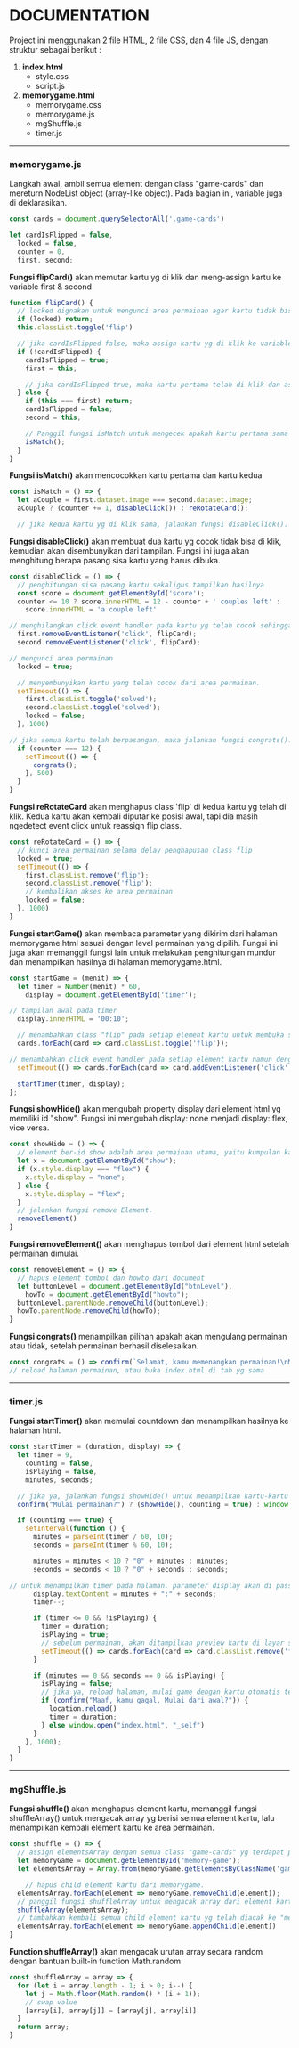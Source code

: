 # **DOCUMENTATION**
Project ini menggunakan 2 file HTML, 2 file CSS, dan 4 file JS, dengan struktur sebagai berikut :

1. **index.html**
   * style.css
   * script.js
2. **memorygame.html**
   * memorygame.css
   * memorygame.js
   * mgShuffle.js
   * timer.js
---


### **memorygame.js**
Langkah awal, ambil semua element dengan class "game-cards" dan mereturn NodeList object (array-like object). Pada bagian ini, variable juga di deklarasikan.
```javascript
const cards = document.querySelectorAll('.game-cards')

let cardIsFlipped = false,
  locked = false,
  counter = 0,
  first, second;
```

**Fungsi flipCard()** akan memutar kartu yg di klik dan meng-assign kartu ke variable first & second
```javascript
function flipCard() {
  // locked dignakan untuk mengunci area permainan agar kartu tidak bisa di klik. sedangkan classList.toggle untuk menambahkan class "flip" pada element kartu yang di klik dan akan memutar kartu 180 derajat.
  if (locked) return;
  this.classList.toggle('flip')

  // jika cardIsFlipped false, maka assign kartu yg di klik ke variable first.
  if (!cardIsFlipped) {
    cardIsFlipped = true;
    first = this;

    // jika cardIsFlipped true, maka kartu pertama telah di klik dan assign kartu kedua yg di klik ke variable second.
  } else {
    if (this === first) return;
    cardIsFlipped = false;
    second = this;

    // Panggil fungsi isMatch untuk mengecek apakah kartu pertama sama dengan kartu kedua.
    isMatch();
  }
}
```

**Fungsi isMatch()** akan mencocokkan kartu pertama dan kartu kedua
```javascript
const isMatch = () => {
  let aCouple = first.dataset.image === second.dataset.image;
  aCouple ? (counter += 1, disableClick()) : reRotateCard();

  // jika kedua kartu yg di klik sama, jalankan fungsi disableClick(). jika tidak, jalankan fungsi reRotateCard().
```

**Fungsi disableClick()** akan membuat dua kartu yg cocok tidak bisa di klik, kemudian akan disembunyikan dari tampilan. Fungsi ini juga akan menghitung berapa pasang sisa kartu yang harus dibuka.
```javascript
const disableClick = () => {
  // penghitungan sisa pasang kartu sekaligus tampilkan hasilnya
  const score = document.getElementById('score');
  counter <= 10 ? score.innerHTML = 12 - counter + ' couples left' :
    score.innerHTML = 'a couple left'

// menghilangkan click event handler pada kartu yg telah cocok sehingga kartu tidak bisa di klik lagi.
  first.removeEventListener('click', flipCard);
  second.removeEventListener('click', flipCard);

// mengunci area permainan
  locked = true;

  // menyembunyikan kartu yang telah cocok dari area permainan.
  setTimeout(() => {
    first.classList.toggle('solved');
    second.classList.toggle('solved');
    locked = false;
  }, 1000)

// jika semua kartu telah berpasangan, maka jalankan fungsi congrats().
  if (counter === 12) {
    setTimeout(() => {
      congrats();
    }, 500)
  }
}
```

**Fungsi reRotateCard** akan menghapus class 'flip' di kedua kartu yg telah di klik. Kedua kartu akan kembali diputar ke posisi awal, tapi dia masih ngedetect event click untuk reassign flip class.
```javascript
const reRotateCard = () => {
  // kunci area permainan selama delay penghapusan class flip
  locked = true;
  setTimeout(() => {
    first.classList.remove('flip');
    second.classList.remove('flip');
    // kembalikan akses ke area permainan
    locked = false;
  }, 1000)
}
```

**Fungsi startGame()** akan membaca parameter yang dikirim dari halaman memorygame.html sesuai dengan level permainan yang dipilih. Fungsi ini juga akan memanggil fungsi lain untuk melakukan penghitungan mundur dan menampilkan hasilnya di halaman memorygame.html.
```javascript
const startGame = (menit) => {
  let timer = Number(menit) * 60,
    display = document.getElementById('timer');

// tampilan awal pada timer
  display.innerHTML = '00:10';

  // menambahkan class "flip" pada setiap element kartu untuk membuka semua kartu sebagai preview kartu sebelum permainan dimulai. Kartu akan dikembalikan ke posisi tertutup di fungsi startTimer().
  cards.forEach(card => card.classList.toggle('flip'));

// menambahkan click event handler pada setiap element kartu namun dengan delay 11,25 detik, supaya saat preview kartunya tidak bisa di klik
  setTimeout(() => cards.forEach(card => card.addEventListener('click', flipCard)), 11250);

  startTimer(timer, display);
};
```

**Fungsi showHide()** akan mengubah property display dari element html yg memiliki id "show". Fungsi ini mengubah display: none menjadi display: flex, vice versa.
```javascript
const showHide = () => {
  // element ber-id show adalah area permainan utama, yaitu kumpulan kartu. pada posisi awal area permainan, semua kartu tidak ditampilkan. fungsi ini akan dipanggil oleh fungsi startTimer() saat permainan dimulai, sehingga semua kartu akan tampil.
  let x = document.getElementById("show");
  if (x.style.display === "flex") {
    x.style.display = "none";
  } else {
    x.style.display = "flex";
  }
  // jalankan fungsi remove Element.
  removeElement()
}
```

**Fungsi removeElement()** akan menghapus tombol dari element html setelah permainan dimulai.
```javascript
const removeElement = () => {
  // hapus element tombol dan howto dari document
  let buttonLevel = document.getElementById("btnLevel"),
    howTo = document.getElementById("howto");
  buttonLevel.parentNode.removeChild(buttonLevel);
  howTo.parentNode.removeChild(howTo);
}
```

**Fungsi congrats()** menampilkan pilihan apakah akan mengulang permainan atau tidak, setelah permainan berhasil diselesaikan.
```javascript
const congrats = () => confirm(`Selamat, kamu memenangkan permainan!\nMulai permainan baru?`) ? location.reload() : window.open("index.html", "_self");
// reload halaman permainan, atau buka index.html di tab yg sama
```
---

### **timer.js**
**Fungsi startTimer()** akan memulai countdown dan menampilkan hasilnya ke halaman html.
```javascript
const startTimer = (duration, display) => {
  let timer = 9,
    counting = false,
    isPlaying = false,
    minutes, seconds;

  // jika ya, jalankan fungsi showHide() untuk menampilkan kartu-kartu permainan, assign true ke counting agar timer berjalan. jika tidak, buka index.html di tab yg sama.
  confirm("Mulai permainan?") ? (showHide(), counting = true) : window.open("index.html", "_self");

  if (counting === true) {
    setInterval(function () {
      minutes = parseInt(timer / 60, 10);
      seconds = parseInt(timer % 60, 10);

      minutes = minutes < 10 ? "0" + minutes : minutes;
      seconds = seconds < 10 ? "0" + seconds : seconds;

// untuk menampilkan timer pada halaman. parameter display akan di pass oleh memorygame.js. Katanya textContent lebih cepat daripada innerHTML
      display.textContent = minutes + ":" + seconds;
      timer--;

      if (timer <= 0 && !isPlaying) {
        timer = duration;
        isPlaying = true;
        // sebelum permainan, akan ditampilkan preview kartu di layar selama 10 detik (9 detik + 1 detik delay). setelah 10 detik tsb habis, countdown akan dimulai sesuai dengan parameter duration yang di pass dari memorygame.html melalui memorygame.js
        setTimeout(() => cards.forEach(card => card.classList.remove('flip')), 1000);
      }

      if (minutes == 0 && seconds == 0 && isPlaying) {
        isPlaying = false;
        // jika ya, reload halaman, mulai game dengan kartu otomatis teracak kembali. jika tidak, buka index.html di tab yg sama.
        if (confirm("Maaf, kamu gagal. Mulai dari awal?")) {
          location.reload()
          timer = duration;
        } else window.open("index.html", "_self")
      }
    }, 1000);
  }
}
```
---

### **mgShuffle.js**
**Fungsi shuffle()** akan menghapus element kartu, memanggil fungsi shuffleArray() untuk mengacak array yg berisi semua element kartu, lalu menampilkan kembali element kartu ke area permainan.
```javascript
const shuffle = () => {
  // assign elementsArray dengan semua class "game-cards" yg terdapat pada section ber-id "memory-game".
  let memoryGame = document.getElementById("memory-game");
  let elementsArray = Array.from(memoryGame.getElementsByClassName('game-cards'));

    // hapus child element kartu dari memorygame.
  elementsArray.forEach(element => memoryGame.removeChild(element));
  // panggil fungsi shuffleArray untuk mengacak array dari element kartu.
  shuffleArray(elementsArray);
  // tambahkan kembali semua child element kartu yg telah diacak ke "memoryGame"
  elementsArray.forEach(element => memoryGame.appendChild(element))
}
```

**Function shuffleArray()** akan mengacak urutan array secara random dengan bantuan built-in function Math.random
```javascript
const shuffleArray = array => {
  for (let i = array.length - 1; i > 0; i--) {
    let j = Math.floor(Math.random() * (i + 1));
    // swap value
    [array[i], array[j]] = [array[j], array[i]]
  }
  return array;
}
```